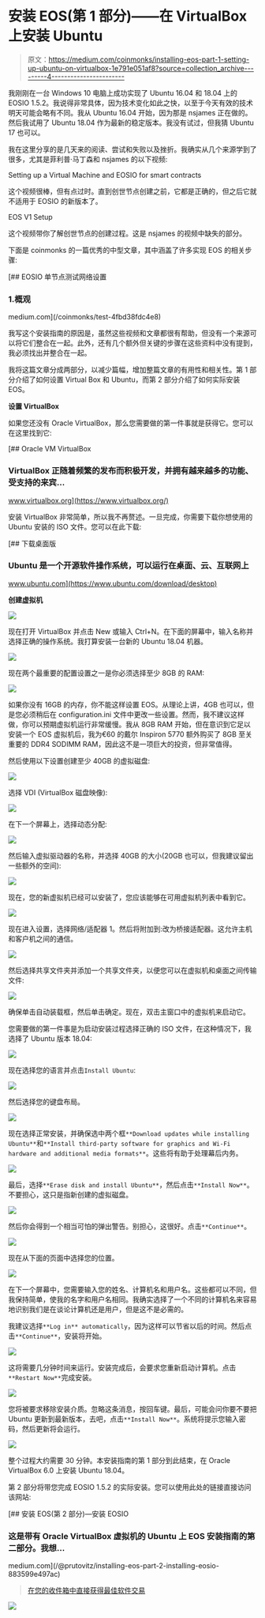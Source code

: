 # 安装 EOS(第 1 部分)——在 VirtualBox 上安装 Ubuntu

> 原文：<https://medium.com/coinmonks/installing-eos-part-1-setting-up-ubuntu-on-virtualbox-1e791e051af8?source=collection_archive---------4----------------------->

我刚刚在一台 Windows 10 电脑上成功实现了 Ubuntu 16.04 和 18.04 上的 EOSIO 1.5.2。我说得非常具体，因为技术变化如此之快，以至于今天有效的技术明天可能会略有不同。我从 Ubuntu 16.04 开始，因为那是 nsjames 正在做的。然后我试用了 Ubuntu 18.04 作为最新的稳定版本。我没有试过，但我猜 Ubuntu 17 也可以。

我在这里分享的是几天来的阅读、尝试和失败以及挫折。我确实从几个来源学到了很多，尤其是菲利普·马丁森和 nsjames 的以下视频:

Setting up a Virtual Machine and EOSIO for smart contracts

这个视频很棒，但有点过时。直到创世节点创建之前，它都是正确的，但之后它就不适用于 EOSIO 的新版本了。

EOS V1 Setup

这个视频带你了解创世节点的创建过程。这是 nsjames 的视频中缺失的部分。

下面是 coinmonks 的一篇优秀的中型文章，其中涵盖了许多实现 EOS 的相关步骤:

[](/coinmonks/test-4fbd38fdc4e8) [## EOSIO 单节点测试网络设置

### 1.概观

medium.com](/coinmonks/test-4fbd38fdc4e8) 

我写这个安装指南的原因是，虽然这些视频和文章都很有帮助，但没有一个来源可以将它们整合在一起。此外，还有几个额外但关键的步骤在这些资料中没有提到，我必须找出并整合在一起。

我将这篇文章分成两部分，以减少篇幅，增加整篇文章的有用性和相关性。第 1 部分介绍了如何设置 Virtual Box 和 Ubuntu，而第 2 部分介绍了如何实际安装 EOS。

**设置 VirtualBox**

如果您还没有 Oracle VirtualBox，那么您需要做的第一件事就是获得它。您可以在这里找到它:

[](https://www.virtualbox.org/) [## Oracle VM VirtualBox

### VirtualBox 正随着频繁的发布而积极开发，并拥有越来越多的功能、受支持的来宾…

www.virtualbox.org](https://www.virtualbox.org/) 

安装 VirtualBox 非常简单，所以我不再赘述。一旦完成，你需要下载你想使用的 Ubuntu 安装的 ISO 文件。您可以在此下载:

[](https://www.ubuntu.com/download/desktop) [## 下载桌面版

### Ubuntu 是一个开源软件操作系统，可以运行在桌面、云、互联网上

www.ubuntu.com](https://www.ubuntu.com/download/desktop) 

**创建虚拟机**

![](img/7ece63debf99f99e3c4ba74f5fade2b5.png)

现在打开 VirtualBox 并点击 New 或输入 Ctrl+N。在下面的屏幕中，输入名称并选择正确的操作系统。我打算安装一台新的 Ubuntu 18.04 机器。

![](img/e637656b23d93eb5956182016b033901.png)

现在两个最重要的配置设置之一是你必须选择至少 8GB 的 RAM:

![](img/7e5b44d8d32d582f463a0a70385dc615.png)

如果你没有 16GB 的内存，你不能这样设置 EOS。从理论上讲，4GB 也可以，但是您必须稍后在 configuration.ini 文件中更改一些设置。然而，我不建议这样做，你可以预期虚拟机运行非常缓慢。我从 8GB RAM 开始，但在意识到它足以安装一个 EOS 虚拟机后，我为€60 的戴尔 Inspiron 5770 额外购买了 8GB 至关重要的 DDR4 SODIMM RAM，因此这不是一项巨大的投资，但非常值得。

然后使用以下设置创建至少 40GB 的虚拟磁盘:

![](img/e56a163d2e55c237567bcc837189fef6.png)

选择 VDI (VirtualBox 磁盘映像):

![](img/29bd50227ac9c76181707ee000d095d2.png)

在下一个屏幕上，选择动态分配:

![](img/4157053df98a90c220562a54bc13a8b5.png)

然后输入虚拟驱动器的名称，并选择 40GB 的大小(20GB 也可以，但我建议留出一些额外的空间):

![](img/ed1d121ea129d0fd2efd7750f6e922ae.png)

现在，您的新虚拟机已经可以安装了，您应该能够在可用虚拟机列表中看到它。

![](img/4ae8d2a5590b705a72b862ebb9e52024.png)

现在进入设置，选择网络/适配器 1。然后将附加到:改为桥接适配器。这允许主机和客户机之间的通信。

![](img/d2048e681f667495538a480821e195f6.png)

然后选择共享文件夹并添加一个共享文件夹，以便您可以在虚拟机和桌面之间传输文件:

![](img/2e585bcf886603d3b95b441f68f6aa33.png)

确保单击自动装载框，然后单击确定。现在，双击主窗口中的虚拟机来启动它。

您需要做的第一件事是为启动安装过程选择正确的 ISO 文件，在这种情况下，我选择了 Ubuntu 版本 18.04:

![](img/91e353cbdf200261a9d795226bea873f.png)

现在选择您的语言并点击`Install Ubuntu`:

![](img/23cc0309674753efcc675f88909fd47e.png)

然后选择您的键盘布局。

![](img/5159a804d21c213fd96a8470ba7e6ff5.png)

现在选择正常安装，并确保选中两个框`**Download updates while installing Ubuntu**`和`**Install third-party software for graphics and Wi-Fi hardware and additional media formats**`。这些将有助于处理幕后内务。

![](img/a043183046aabaaf81c51a2f55a67cf4.png)

最后，选择`**Erase disk and install Ubuntu**`，然后点击`**Install Now**`。不要担心，这只是指新创建的虚拟磁盘。

![](img/9db4fd82503669bfdd9ce904ba41e947.png)

然后你会得到一个相当可怕的弹出警告。别担心，这很好。点击`**Continue**`。

![](img/0dcddd67326179f0ce39b3e9ff79f52d.png)

现在从下面的页面中选择您的位置。

![](img/174b618efc6b4c511e9a1254dfcb9ddc.png)

在下一个屏幕中，您需要输入您的姓名、计算机名和用户名。这些都可以不同，但我保持简单，使我的名字和用户名相同。我确实选择了一个不同的计算机名来容易地识别我们是在谈论计算机还是用户，但是这不是必需的。

我建议选择`**Log in** automatically`，因为这样可以节省以后的时间。然后点击`**Continue**`，安装将开始。

![](img/becf493b1e833d33da3648a594eeb940.png)

这将需要几分钟时间来运行。安装完成后，会要求您重新启动计算机。点击`**Restart Now**`完成安装。

![](img/4d29f0837663f3f6bfd2108b6424b6ee.png)

您将被要求移除安装介质。忽略这条消息，按回车键。最后，可能会问你要不要把 Ubuntu 更新到最新版本，去吧，点击`**Install Now**`。系统将提示您输入密码，然后更新将会运行。

![](img/961e857e6acd21ac51d444a8dd9fc4a1.png)

整个过程大约需要 30 分钟。本安装指南的第 1 部分到此结束，在 Oracle VirtualBox 6.0 上安装 Ubuntu 18.04。

第 2 部分将带您完成 EOSIO 1.5.2 的实际安装。您可以使用此处的链接直接访问该网站:

[](/@prutovitz/installing-eos-part-2-installing-eosio-883599e497ac) [## 安装 EOS(第 2 部分)—安装 EOSIO

### 这是带有 Oracle VirtualBox 虚拟机的 Ubuntu 上 EOS 安装指南的第二部分。我想…

medium.com](/@prutovitz/installing-eos-part-2-installing-eosio-883599e497ac) 

> [在您的收件箱中直接获得最佳软件交易](https://coincodecap.com/?utm_source=coinmonks)

[![](img/7c0b3dfdcbfea594cc0ae7d4f9bf6fcb.png)](https://coincodecap.com/?utm_source=coinmonks)